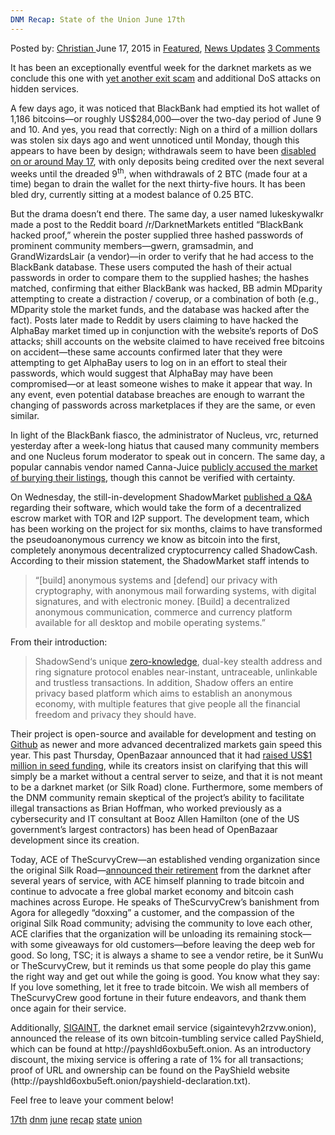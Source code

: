 ```yaml
---
DNM Recap: State of the Union June 17th
---
```

<article class="post-listing post-10836 post type-post status-publish format-standard has-post-thumbnail hentry  tag-17th tag-dnm tag-june tag-recap tag-state tag-union">
    <div class="post-inner">
        <span>Posted by: <a href="https://www.deepdotweb.com/author/christian/" title="">Christian </a></span>
    <span>June 17, 2015</span>
    <span>in <a href="https://www.deepdotweb.com/category/deepdot-news/" rel="category tag">Featured</a>, <a href="https://www.deepdotweb.com/category/news-updates/" rel="category tag">News Updates</a></span>
    <span><a href="https://www.deepdotweb.com/2015/06/17/dnm-recap-state-of-the-union-june-17th/#comments">3 Comments</a></span>
    </p>
    <div class="clear"></div>
    <div class="entry">
    <p>It has been an exceptionally eventful week for the darknet markets as we conclude this one with <a href="https://www.deepdotweb.com/2015/06/15/blackbank-exit-scam-confirmed/">yet another exit scam</a> and additional DoS attacks on hidden services.</p>
    <p>A few days ago, it was noticed that BlackBank had emptied its hot wallet of 1,186 bitcoins—or roughly US$284,000—over the two-day period of June 9 and 10. And yes, you read that correctly: Nigh on a third of a million dollars was stolen six days ago and went unnoticed until Monday, though this appears to have been by design; withdrawals seem to have been <a href="https://www.walletexplorer.com/wallet/BlackBankMarket?page=7">disabled on or around May 17</a>, with only deposits being credited over the next several weeks until the dreaded 9<sup>th</sup>, when withdrawals of 2 BTC (made four at a time) began to drain the wallet for the next thirty-five hours. It has been bled dry, currently sitting at a modest balance of 0.25 BTC.</p>
    <p>But the drama doesn’t end there. The same day, a user named lukeskywalkr made a post to the Reddit board /r/DarknetMarkets entitled “BlackBank hacked proof,” wherein the poster supplied three hashed passwords of prominent community members—gwern, gramsadmin, and GrandWizardsLair (a vendor)—in order to verify that he had access to the BlackBank database. These users computed the hash of their actual passwords in order to compare them to the supplied hashes; the hashes matched, confirming that either BlackBank was hacked, BB admin MDparity attempting to create a distraction / coverup, or a combination of both (e.g., MDparity stole the market funds, and the database was hacked after the fact). Posts later made to Reddit by users claiming to have hacked the AlphaBay market timed up in conjunction with the website’s reports of DoS attacks; shill accounts on the website claimed to have received free bitcoins on accident—these same accounts confirmed later that they were attempting to get AlphaBay users to log on in an effort to steal their passwords, which would suggest that AlphaBay may have been compromised—or at least someone wishes to make it appear that way. In any event, even potential database breaches are enough to warrant the changing of passwords across marketplaces if they are the same, or even similar.</p>
    <p>In light of the BlackBank fiasco, the administrator of Nucleus, vrc, returned yesterday after a week-long hiatus that caused many community members and one Nucleus forum moderator to speak out in concern. The same day, a popular cannabis vendor named Canna-Juice <a href="https://www.reddit.com/r/DarkNetMarkets/comments/39zey1/breaking_news_nucleus_admin_returns_from_week/">publicly accused the market of burying their listings</a>, though this cannot be verified with certainty.</p>
    <p>On Wednesday, the still-in-development ShadowMarket <a href="http://aboutshadow.com/index.php/shadowmarket/q-a">published a Q&amp;A</a> regarding their software, which would take the form of a decentralized escrow market with TOR and I2P support. The development team, which has been working on the project for six months, claims to have transformed the pseudoanonymous currency we know as bitcoin into the first, completely anonymous decentralized cryptocurrency called ShadowCash. According to their mission statement, the ShadowMarket staff intends to</p>
    <blockquote><p>“[build] anonymous systems and [defend] our privacy with cryptography, with anonymous mail forwarding systems, with digital signatures, and with electronic money. [Build] a decentralized anonymous communication, commerce and currency platform available for all desktop and mobile operating systems.”</p></blockquote>
    <p>From their introduction:</p>
    <blockquote><p>ShadowSend‘s unique <a href="https://www.deepdotweb.com/2015/01/28/shadowcash-zero-knowledge-anonymity/">zero-knowledge</a>, dual-key stealth address and ring signature protocol enables near-instant, untraceable, unlinkable and trustless transactions. In addition, Shadow offers an entire privacy based platform which aims to establish an anonymous economy, with multiple features that give people all the financial freedom and privacy they should have.</p></blockquote>
    <p>Their project is open-source and available for development and testing on <a href="https://github.com/SDCDev/shadowcoin">Github</a> as newer and more advanced decentralized markets gain speed this year. This past Thursday, OpenBazaar announced that it had <a href="https://www.dailydot.com/politics/openbazaar-1-million-seed-funding/">raised US$1 million in seed funding</a>, while its creators insist on clarifying that this will simply be a market without a central server to seize, and that it is not meant to be a darknet market (or Silk Road) clone. Furthermore, some members of the DNM community remain skeptical of the project’s ability to facilitate illegal transactions as Brian Hoffman, who worked previously as a cybersecurity and IT consultant at Booz Allen Hamilton (one of the US government’s largest contractors) has been head of OpenBazaar development since its creation.</p>
    <p>Today, ACE of TheScurvyCrew—an established vending organization since the original Silk Road—<a href="https://www.deepdotweb.com/2015/06/16/thescurvycrew-its-been-an-amazing-ride/">announced their retirement</a> from the darknet after several years of service, with ACE himself planning to trade bitcoin and continue to advocate a free global market economy and bitcoin cash machines across Europe. He speaks of TheScurvyCrew’s banishment from Agora for allegedly “doxxing” a customer, and the compassion of the original Silk Road community; advising the community to love each other, ACE clarifies that the organization will be unloading its remaining stock—with some giveaways for old customers—before leaving the deep web for good. So long, TSC; it is always a shame to see a vendor retire, be it SunWu or TheScurvyCrew, but it reminds us that some people do play this game the right way and get out while the going is good. You know what they say: If you love something, let it free to trade bitcoin. We wish all members of TheScurvyCrew good fortune in their future endeavors, and thank them once again for their service.</p>
    <p>Additionally, <a href="https://www.deepdotweb.com/2015/02/16/interview-sigaint-darknet-email-admin/">SIGAINT</a>, the darknet email service (sigaintevyh2rzvw.onion), announced the release of its own bitcoin-tumbling service called PayShield, which can be found at http://payshld6oxbu5eft.onion. As an introductory discount, the mixing service is offering a rate of 1% for all transactions; proof of URL and ownership can be found on the PayShield website (http://payshld6oxbu5eft.onion/payshield-declaration.txt).</p>
    <p>Feel free to leave your comment below!</p>
    </div>
    <a href="https://www.deepdotweb.com/tag/17th/" rel="tag">17th</a> <a href="https://www.deepdotweb.com/tag/dnm/" rel="tag">dnm</a> <a href="https://www.deepdotweb.com/tag/june/" rel="tag">june</a> <a href="https://www.deepdotweb.com/tag/recap/" rel="tag">recap</a> <a href="https://www.deepdotweb.com/tag/state/" rel="tag">state</a> <a href="https://www.deepdotweb.com/tag/union/" rel="tag">union</a></span> <span style="display:none" class="updated">2015-06-17</span>
    <div style="display:none" class="vcard author" itemprop="author" itemscope itemtype="http://schema.org/Person"><strong class="fn" itemprop="name"><a href="https://www.deepdotweb.com/author/christian/" title="Posts by Christian" rel="author">Christian</a></strong></div>
    
